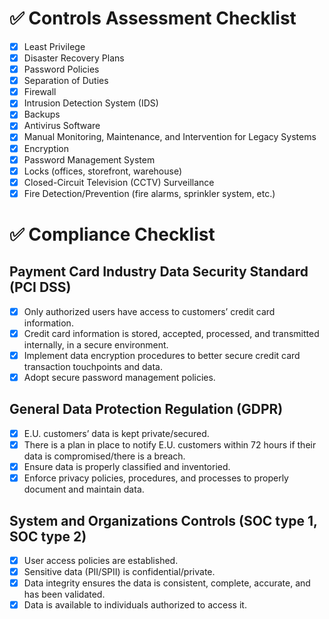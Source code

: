 # ✅ Controls Assessment Checklist

- [x] Least Privilege
- [x] Disaster Recovery Plans
- [x] Password Policies
- [x] Separation of Duties
- [x] Firewall
- [x] Intrusion Detection System (IDS)
- [x] Backups
- [x] Antivirus Software
- [x] Manual Monitoring, Maintenance, and Intervention for Legacy Systems
- [x] Encryption
- [x] Password Management System
- [x] Locks (offices, storefront, warehouse)
- [x] Closed-Circuit Television (CCTV) Surveillance
- [x] Fire Detection/Prevention (fire alarms, sprinkler system, etc.)

# ✅ Compliance Checklist

## Payment Card Industry Data Security Standard (PCI DSS)

- [x] Only authorized users have access to customers’ credit card information.
- [x] Credit card information is stored, accepted, processed, and transmitted internally, in a secure environment.
- [x] Implement data encryption procedures to better secure credit card transaction touchpoints and data.
- [x] Adopt secure password management policies.

## General Data Protection Regulation (GDPR)

- [x] E.U. customers’ data is kept private/secured.
- [x] There is a plan in place to notify E.U. customers within 72 hours if their data is compromised/there is a breach.
- [x] Ensure data is properly classified and inventoried.
- [x] Enforce privacy policies, procedures, and processes to properly document and maintain data.

## System and Organizations Controls (SOC type 1, SOC type 2)

- [x] User access policies are established.
- [x] Sensitive data (PII/SPII) is confidential/private.
- [x] Data integrity ensures the data is consistent, complete, accurate, and has been validated.
- [x] Data is available to individuals authorized to access it.
